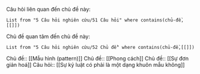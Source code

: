 Câu hỏi liên quan đến chủ đề này:
```dataview
List from "5 Câu hỏi nghiên cứu/51 Câu hỏi" where contains(chủ-đề,[[]]) 
```

Chủ đề quan tâm đến chủ đề này:
```dataview
List from "5 Câu hỏi nghiên cứu/52 Chủ đề" where contains(chủ-đề,[[]]) 
```
Chủ đề:: [[Mẫu hình (pattern)]]
Chủ đề:: [[Phong cách]]
Chủ đề:: [[Sự đơn giản hoá]]
Câu hỏi:: [[Sự kỷ luật có phải là một dạng khuôn mẫu không]] 